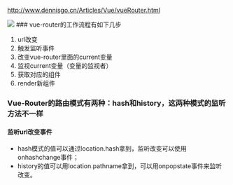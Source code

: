 http://www.dennisgo.cn/Articles/Vue/vueRouter.html

<img src="http://www.dennisgo.cn/images/Vue/VueRouter/image-20200119151237561.png">
###  vue-router的工作流程有如下几步

1. url改变
2. 触发监听事件
3. 改变vue-router里面的current变量
4. 监视current变量（变量的监视者）
5. 获取对应的组件
6. render新组件

### Vue-Router的路由模式有两种：hash和history，这两种模式的监听方法不一样

#### 监听url改变事件

* hash模式的值可以通过location.hash拿到，监听改变可以使用onhashchange事件；
* history的值可以用location.pathname拿到，可以用onpopstate事件来监听改变。